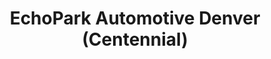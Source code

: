 ---
title: "EchoPark Automotive Denver (Centennial)"
url: /centennial/echopark-automotive-denver-centennial/
shop: Autohaus
---